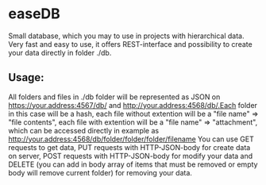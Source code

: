 easeDB
=====

Small database, which you may to use in projects with hierarchical data.
Very fast and easy to use, it offers REST-interface and possibility to create your data directly in folder ./db.

Usage:
------
All folders and files in ./db folder will be represented as JSON on https://your.address:4567/db/ and http://your.address:4568/db/.Each folder in this case will be a hash, each file without extention will be a "file name" => "file contents", each file with extention will be a "file name" => "attachment", which can be accessed directly in example as http://your.address:4568/db/folder/folder/folder/filename
You can use GET requests to get data, PUT requests with HTTP-JSON-body for create data on server, POST requests with HTTP-JSON-body for modify your data and DELETE (you can add in body array of items that must be removed or empty body will remove current folder) for removing your data.